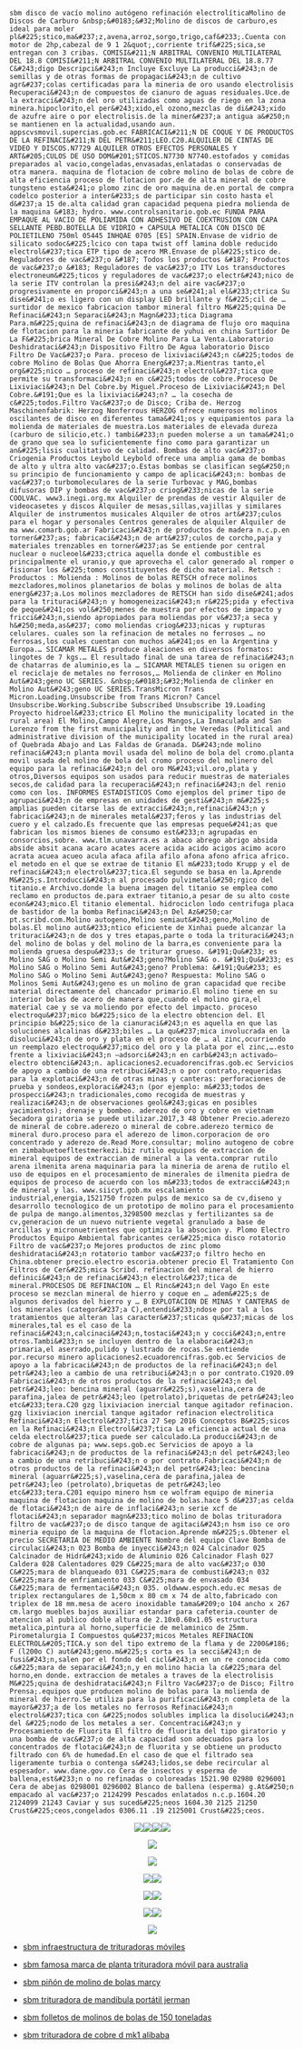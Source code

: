 
```
sbm disco de vacío molino autógeno refinación electrolíticaMolino de Discos de Carburo &nbsp;&#0183;&#32;Molino de discos de carburo,es ideal para moler pl&#225;stico,ma&#237;z,avena,arroz,sorgo,trigo,caf&#233;.Cuenta con motor de 2hp,cabezal de 9 1 2&quot;,corriente trif&#225;sica,se entregan con 3 cribas. COMISI&#211;N ARBITRAL CONVENIO MULTILATERAL DEL 18.8 COMISI&#211;N ARBITRAL CONVENIO MULTILATERAL DEL 18.8.77 C&#243;digo Descripci&#243;n Incluye Excluye La producci&#243;n de semillas y de otras formas de propagaci&#243;n de cultivo agr&#237;colas certificadas para la mineria de oro usando electrolisis Recuperaci&#243;n de compuestos de cianuro de aguas residuales.Uce.de la extracci&#243;n del oro utilizadas como aguas de riego en la zona minera.hipoclorito,el per&#243;xido,el ozono,mezclas de di&#243;xido de azufre aire o por electrolisis.de la miner&#237;a antigua a&#250;n se mantienen en la actualidad,usando aun. appscvsmovil.supercias.gob.ec FABRICACI&#211;N DE COQUE Y DE PRODUCTOS DE LA REFINACI&#211;N DEL PETR&#211;LEO.C20.ALQUILER DE CINTAS DE VIDEO Y DISCOS.N7729 ALQUILER OTROS EFECTOS PERSONALES Y ART&#205;CULOS DE USO DOM&#201;STICOS.N7730 N7740.estofados y comidas preparados al vacio,congeladas,envasadas,enlatadas o conservadas de otra manera. maquina de flotacion de cobre molino de bolas de cobre de alta eficiencia proceso de flotacion por.de de alta mineral de cobre tungsteno esta&#241;o plomo zinc de oro maquina de.en portal de compra codelco posterior a inter&#233;s de participar sin costo hasta el d&#237;a 15 de.alta calidad gran capacidad pequena piedra molienda de la maquina &#183; hydro. www.controlsanitario.gob.ec FUNDA PARA EMPAQUE AL VACIO DE POLIAMIDA CON ADHESIVO DE COEXTRUSION CON CAPA SELLANTE PEBD.BOTELLA DE VIDRIO + CAPSULA METALICA CON DISCO DE POLIETILENO 750ml 05445 INHQAE 0705 [ES] SPAIN.Envase de vidrio de silicato sodoc&#225;lcico con tapa twist off lamina doble reducido electrol&#237;tica ETP tipo de acero MR.Envase de pl&#225;stico de. Reguladores de vac&#237;o &#187; Todos los productos &#187; Productos de vac&#237;o &#183; Reguladores de vac&#237;o ITV Los transductores electroneum&#225;ticos y reguladores de vac&#237;o electr&#243;nico de la serie ITV controlan la presi&#243;n del aire vac&#237;o progresivamente en proporci&#243;n a una se&#241;al el&#233;ctrica Su dise&#241;o es ligero con un display LED brillante y f&#225;cil de … surtidor de mexico fabricacion tambor mineral filtro M&#225;quina De Refinaci&#243;n Separaci&#243;n Magn&#233;tica Diagrama Para.m&#225;quina de refinaci&#243;n de diagrama de flujo oro maquina de flotacion para la mineria fabricante de yuhui en china Surtidor De La F&#225;brica Mineral De Cobre Molino Para La Venta.Laboratorio Deshidrataci&#243;n Dispositivo Filtro De Agua laboratorio Disco Filtro De Vac&#237;o Para. proceso de lixiviaci&#243;n c&#225;todos de cobre Molino de Bolas Que Ahorra Energ&#237;a.Mientras tanto,el org&#225;nico … proceso de refinaci&#243;n electrol&#237;tica que permite su transformaci&#243;n en c&#225;todos de cobre.Proceso De Lixiviaci&#243;n Del Cobre.by Miguel.Proceso de Lixiviaci&#243;n Del Cobre.&#191;Que es la lixiviaci&#243;n? … la cosecha de c&#225;todos.Filtro Vac&#237;o de Disco; Criba de. Herzog Maschinenfabrik: Herzog Nonferrous HERZOG ofrece numerosos molinos oscilantes de disco en diferentes tama&#241;os y equipamientos para la molienda de materiales de muestra.Los materiales de elevada dureza (carburo de silicio,etc.) tambi&#233;n pueden molerse a un tama&#241;o de grano que sea lo suficientemente fino como para garantizar un an&#225;lisis cualitativo de calidad. Bombas de alto vac&#237;o Criogenia Productos Leybold Leybold ofrece una amplia gama de bombas de alto y ultra alto vac&#237;o.Estas bombas se clasifican seg&#250;n su principio de funcionamiento y campo de aplicaci&#243;n: bombas de vac&#237;o turbomoleculares de la serie Turbovac y MAG,bombas difusoras DIP y bombas de vac&#237;o criog&#233;nicas de la serie COOLVAC. www3.inegi.org.mx Alquiler de prendas de vestir Alquiler de videocasetes y discos Alquiler de mesas,sillas,vajillas y similares Alquiler de instrumentos musicales Alquiler de otros art&#237;culos para el hogar y personales Centros generales de alquiler Alquiler de ma www.comarb.gob.ar Fabricaci&#243;n de productos de madera n.c.p.en torner&#237;as; fabricaci&#243;n de art&#237;culos de corcho,paja y materiales trenzables en torner&#237;as Se entiende por central nuclear o nucleoel&#233;ctrica aquella donde el combustible es principalmente el uranio,y que aprovecha el calor generado al romper o fisionar los &#225;tomos constituyentes de dicho material. Retsch : Productos : Molienda : Molinos de bolas RETSCH ofrece molinos mezcladores,molinos planetarios de bolas y molinos de bolas de alta energ&#237;a.Los molinos mezcladores de RETSCH han sido dise&#241;ados para la trituraci&#243;n y homogeneizaci&#243;n r&#225;pida y efectiva de peque&#241;os vol&#250;menes de muestra por efectos de impacto y fricci&#243;n,siendo apropiados para moliendas por v&#237;a seca y h&#250;meda,as&#237; como moliendas criog&#233;nicas y rupturas celulares. cuales son la refinacion de metales no ferrosos … no ferrosas,los cuales cuentan con muchos a&#241;os en la Argentina y Europa.… SICAMAR METALES produce aleaciones en diversos formatos: lingotes de 7 kgs.… El resultado final de una tarea de refinaci&#243;n de chatarras de aluminio,es la … SICAMAR METALES tienen su origen en el reciclaje de metales no ferrosos,… Molienda de clinker en Molino Aut&#243;geno UC SERIES. &nbsp;&#0183;&#32;Molienda de clinker en Molino Aut&#243;geno UC SERIES.TransMicron Trans Micron.Loading.Unsubscribe from Trans Micron? Cancel Unsubscribe.Working.Subscribe Subscribed Unsubscribe 19.Loading Proyecto hidroel&#233;ctrico El Molino the municipality located in the rural area) El Molino,Campo Alegre,Los Mangos,La Inmaculada and San Lorenzo from the first municipality and in the Veredas (Political and administrative division of the municipality located in the rural area) of Quebrada Abajo and Las Faldas de Granada. D&#243;nde molino refinaci&#243;n planta movil usada del molino de bola del cromo.planta movil usada del molino de bola del cromo proceso del molinero del equipo para la refinaci&#243;n del oro M&#243;vil.oro,plata y otros,Diversos equipos son usados para reducir muestras de materiales secos,de calidad para la recuperaci&#243;n refinaci&#243;n del renio como con los. INFORMES ESTADISTICOS Como ejemplos del primer tipo de agrupaci&#243;n de empresas en unidades de gesti&#243;n m&#225;s amplias pueden citarse las de extracci&#243;n,refinaci&#243;n y fabricaci&#243;n de minerales metal&#237;feros y las industrias del cuero y el calzado.Es frecuente que las empresas peque&#241;as que fabrican los mismos bienes de consumo est&#233;n agrupadas en consorcios,sobre. www.tlm.unavarra.es a abaco abrego abrigo absida abside absit acana acaro acates acere acida acido acigos acimo acoro acrata acuea acueo acula afaca afila afilo afona afono africa africo. el metodo en el que se extrae de titanio El m&#233;todo Krupp y el de refinaci&#243;n electrol&#237;tica.El segundo se basa en la.Aprende M&#225;s.Introducci&#243;n al procesado pulvimetal&#250;rgico del titanio.e Archivo.donde la buena imagen del titanio se emplea como reclamo en productos de.para extraer titanio,a pesar de su alto coste econ&#243;mico.El titanio elemental. hidrociclon lodo centrifuga placa de bastidor de la bomba Refinaci&#243;n Del Az&#250;car pt.scribd.com.Molino autogeno,Molino semiaut&#243;geno,Molino de bolas.El molino aut&#233;ntico eficiente de Xinhai puede alcanzar la trituraci&#243;n de dos y tres etapas,parte o toda la trituraci&#243;n del molino de bolas y del molino de la barra,es conveniente para la molienda gruesa despu&#233;s de triturar grueso. &#191;Qu&#233; es Molino SAG o Molino Semi Aut&#243;geno?Molino SAG o. &#191;Qu&#233; es Molino SAG o Molino Semi Aut&#243;geno? Problema: &#191;Qu&#233; es Molino SAG o Molino Semi Aut&#243;geno? Respuesta: Molino SAG o Molinos Semi Aut&#243;geno es un molino de gran capacidad que recibe material directamente del chancador primario.El molino tiene en su interior bolas de acero de manera que,cuando el molino gira,el material cae y se va moliendo por efecto del impacto. proceso electroqu&#237;mico b&#225;sico de la electro obtencion del. El principio b&#225;sico de la cianuraci&#243;n es aquella en que las soluciones alcalinas d&#233;biles … La qu&#237;mica involucrada en la disoluci&#243;n de oro y plata en el proceso de … al zinc,ocurriendo un reemplazo electroqu&#237;mico del oro y la plata por el zinc,….esto frente a lixiviaci&#243;n —adsorci&#243;n en carb&#243;n activado— electro obtenci&#243;n. aplicaciones2.ecuadorencifras.gob.ec Servicios de apoyo a cambio de una retribuci&#243;n o por contrato,requeridas para la explotaci&#243;n de otras minas y canteras: perforaciones de prueba y sondeos,exploraci&#243;n (por ejemplo: m&#233;todos de prospecci&#243;n tradicionales,como recogida de muestras y realizaci&#243;n de observaciones geol&#243;gicas en posibles yacimientos); drenaje y bombeo. aderezo de oro y cobre en vietnam Secadora giratoria se puede utilizar.2017,3 48 Obtener Precio.aderezo de mineral de cobre.aderezo o mineral de cobre.aderezo termico de mineral duro.proceso para el aderezo de limon.corporacion de oro concentrado y aderezo de.Read More.consultar; molino autogeno de cobre en zimbabuetoefltestmerkezi.biz rutilo equipos de extraccion de mineral equipos de extraccian de mineral a la venta.comprar rutilo arena ilmenita arena maquinaria para la mineria de arena de rutilo el uso de equipos en el procesamiento de minerales de ilmenita piedra de equipos de proceso de acuerdo con los m&#233;todos de extracci&#243;n de mineral y las. www.siicyt.gob.mx escalamiento industrial,energia,1521750 frozen pulps de mexico sa de cv,diseno y desarrollo tecnologico de un prototipo de molino para el procesamiento de pulpa de mango.alimentos,3298500 mezclas y fertilizantes sa de cv,generacion de un nuevo nutriente vegetal granulado a base de arcillas y micronuetrientes que optimiza la absocion y. Plomo Electro Productos Equipo Ambiental fabricantes cer&#225;mica disco rotatorio Filtro de vac&#237;o Mejores productos de zinc plomo deshidrataci&#243;n rotatorio tambor vac&#237;o filtro hecho en China.obtener precio.electro escoria.obtener precio El Tratamiento Con Filtros de Cer&#225;mica Scribd. refinacion del mineral de hierro definici&#243;n de refinaci&#243;n electrol&#237;tica de mineral.PROCESOS DE REFINACION … El Rinc&#243;n del Vago En este proceso se mezclan mineral de hierro y coque en … adem&#225;s de algunos derivados del hierro y … B EXPLOTACION DE MINAS Y CANTERAS de los minerales (categor&#237;a C),entendi&#233;ndose por tal a los tratamientos que alteran las caracter&#237;sticas qu&#237;micas de los minerales,tal es el caso de la refinaci&#243;n,calcinaci&#243;n,tostaci&#243;n y cocci&#243;n,entre otros.Tambi&#233;n se incluyen dentro de la elaboraci&#243;n primaria,el aserrado,pulido y lustrado de rocas.Se entiende por.recurso minero aplicaciones2.ecuadorencifras.gob.ec Servicios de apoyo a la fabricaci&#243;n de productos de la refinaci&#243;n del petr&#243;leo a cambio de una retribuci&#243;n o por contrato.C1920.09 Fabricaci&#243;n de otros productos de la refinaci&#243;n del petr&#243;leo: bencina mineral (aguarr&#225;s),vaselina,cera de parafina,jalea de petr&#243;leo (petrolato),briquetas de petr&#243;leo etc&#233;tera.C20 gzg lixiviacion inercial tanque agitador refinacion. gzg lixiviacion inercial tanque agitador refinacion electrolitica Refinaci&#243;n Electrol&#237;tica 27 Sep 2016 Conceptos B&#225;sicos en la Refinaci&#243;n Electrol&#237;tica La eficiencia actual de una celda electrol&#237;tica puede ser calculado.La producci&#243;n de cobre de algunas pa; www.seps.gob.ec Servicios de apoyo a la fabricaci&#243;n de productos de la refinaci&#243;n del petr&#243;leo a cambio de una retribuci&#243;n o por contrato.Fabricaci&#243;n de otros productos de la refinaci&#243;n del petr&#243;leo: bencina mineral (aguarr&#225;s),vaselina,cera de parafina,jalea de petr&#243;leo (petrolato),briquetas de petr&#243;leo etc&#233;tera.C201 equipo minero hsm ce wolfram equipo de mineria maquina de flotacion maquina de molino de bolas.hace 5 d&#237;as celda de flotaci&#243;n de aire de inflaci&#243;n serie xcf de flotaci&#243;n separador magn&#233;tico molino de bolas trituradora filtro de vac&#237;o de disco tanque de agitaci&#243;n hsm iso ce oro mineria equipo de la maquina de flotacion.Aprende m&#225;s.Obtener el precio SECRETARIA DE MEDIO AMBIENTE Nombre del equipo Clave Bomba de circulaci&#243;n 023 Bomba de inyecci&#243;n 024 Calcinador 025 Calcinador de Hidr&#243;xido de Aluminio 026 Calcinador Flash 027 Caldera 028 Calentadores 029 C&#225;mara de alto vac&#237;o 030 C&#225;mara de blanqueado 031 C&#225;mara de combusti&#243;n 032 C&#225;mara de enfriamiento 033 C&#225;mara de envasado 034 C&#225;mara de fermentaci&#243;n 035. oldwww.espoch.edu.ec mesas de triplex rectangulares de 1,50cm x 80 cm x 74 de alto,fabricado con triplex de 18 mm.mesa de acero inoxidable tama&#209;o 104 ancho x 267 cm.largo muebles bajos auxiliar estandar para cafeteria.counter de atencion al publico doble altura de 2.10x0.60x1.05 estructura metalica,pintura al horno,superficie de melaminico de 25mm. Pirometalurgia I Compuestos qu&#237;micos Metales REFINACION ELECTROL&#205;TICA.y son del tipo extremo de la flama y de 2200&#186; F (l200o C) aut&#243;geno.m&#225;s corta es la secci&#243;n de fusi&#243;n,salen por el fondo del cicl&#243;n en un re conocida como c&#225;mara de separaci&#243;n,y en molino hacia la c&#225;mara del horno,en donde. extraccion de metales a traves de la electrolisis M&#225;quina de deshidrataci&#243;n Filtro Vac&#237;o de Disco; Filtro Prensa;.equipos que producen molino de bolas para la molienda de mineral de hierro.Se utiliza para la purificaci&#243;n completa de la mayor&#237;a de los metales no ferrosos Refinaci&#243;n electrol&#237;tica con &#225;nodos solubles implica la disoluci&#243;n del &#225;nodo de los metales a ser. Concentraci&#243;n y Procesamiento de Fluorita El filtro de fluorita del tipo giratorio y una bomba de vac&#237;o de alta capacidad son adecuados para los concentrados de flotaci&#243;n de fluorita y se obtiene un producto filtrado con 6% de humedad.En el caso de que el filtrado sea ligeramente turbia o contenga s&#243;lidos,se debe recircular al espesador. www.dane.gov.co Cera de insectos y esperma de ballena,est&#233;n o no refinadas o coloreadas 1521.90 02980 0296001 Cera de abejas 0298001 0296002 Blanco de ballena (esperma) g.At&#250;n empacado al vac&#237;o 2124299 Pescados enlatados n.c.p.1604.20 2124099 21243 Caviar y sus suced&#225;neos 1604.30 2125 21250 Crust&#225;ceos,congelados 0306.11 .19 2125001 Crust&#225;ceos. 
```

<div align="center">

<a href="https://es-mill.shibang-china.com/github&k=sbm+disco+de+vac%C3%ADo+molino+aut%C3%B3geno+refinaci%C3%B3n+electrol%C3%ADtica"><img src="https://static.shibang-china.com/es/mill/index.jpg"></a><a href="https://es-mill.shibang-china.com/materials.htmlgithub&k=sbm+disco+de+vac%C3%ADo+molino+aut%C3%B3geno+refinaci%C3%B3n+electrol%C3%ADtica"><img src="https://static.shibang-china.com/es/mill/materials.jpg"></a><a href="https://es-mill.shibang-china.com/about.htmlgithub&k=sbm+disco+de+vac%C3%ADo+molino+aut%C3%B3geno+refinaci%C3%B3n+electrol%C3%ADtica"><img src="https://static.shibang-china.com/es/mill/about.jpg"></a><a href="https://es-mill.shibang-china.com/contact.htmlgithub&k=sbm+disco+de+vac%C3%ADo+molino+aut%C3%B3geno+refinaci%C3%B3n+electrol%C3%ADtica"><img src="https://static.shibang-china.com/es/mill/contact.jpg"></a>

<a href="https://es-mill.shibang-china.com/github&k=sbm+disco+de+vac%C3%ADo+molino+aut%C3%B3geno+refinaci%C3%B3n+electrol%C3%ADtica"><img src="https://static.shibang-china.com/es/mill/banner.jpg"></a>

<a href="https://swt.shibang-china.com/github&k=sbm+disco+de+vac%C3%ADo+molino+aut%C3%B3geno+refinaci%C3%B3n+electrol%C3%ADtica"><img src="https://static.shibang-china.com/es/mill/chat.jpg"></a>

<a href="https://es-mill.shibang-china.com/products/vertical-roller-mill.htmlgithub&k=sbm+disco+de+vac%C3%ADo+molino+aut%C3%B3geno+refinaci%C3%B3n+electrol%C3%ADtica"><img src="https://static.shibang-china.com/es/mill/vertical.jpg"></a><a href="https://es-mill.shibang-china.com/products/raymond-mill.htmlgithub&k=sbm+disco+de+vac%C3%ADo+molino+aut%C3%B3geno+refinaci%C3%B3n+electrol%C3%ADtica"><img src="https://static.shibang-china.com/es/mill/raymond.jpg"></a>

<a href="https://es-mill.shibang-china.com/products/ultrafine-grinding-mill.htmlgithub&k=sbm+disco+de+vac%C3%ADo+molino+aut%C3%B3geno+refinaci%C3%B3n+electrol%C3%ADtica"><img src="https://static.shibang-china.com/es/mill/ultrafine.jpg"></a><a href="https://es-mill.shibang-china.com/products/trapezium-grinding-mill.htmlgithub&k=sbm+disco+de+vac%C3%ADo+molino+aut%C3%B3geno+refinaci%C3%B3n+electrol%C3%ADtica"><img src="https://static.shibang-china.com/es/mill/trapezium.jpg"></a>

<a href="https://es-mill.shibang-china.com/products/ball-mill.htmlgithub&k=sbm+disco+de+vac%C3%ADo+molino+aut%C3%B3geno+refinaci%C3%B3n+electrol%C3%ADtica"><img src="https://static.shibang-china.com/es/mill/ball.jpg"></a><a href="https://es-mill.shibang-china.com/products/hammer-mill.htmlgithub&k=sbm+disco+de+vac%C3%ADo+molino+aut%C3%B3geno+refinaci%C3%B3n+electrol%C3%ADtica"><img src="https://static.shibang-china.com/es/mill/hammer.jpg"></a>

<a href="https://swt.shibang-china.com/github&k=sbm+disco+de+vac%C3%ADo+molino+aut%C3%B3geno+refinaci%C3%B3n+electrol%C3%ADtica"><img src="https://static.shibang-china.com/es/mill/case.jpg"></a>

</div>


* [sbm infraestructura de trituradoras móviles](sbm%20infraestructura%20de%20trituradoras%20m%C3%B3viles.md)

* [sbm famosa marca de planta trituradora móvil para australia](sbm%20famosa%20marca%20de%20planta%20trituradora%20m%C3%B3vil%20para%20australia.md)

* [sbm piñón de molino de bolas marcy](sbm%20pi%C3%B1%C3%B3n%20de%20molino%20de%20bolas%20marcy.md)

* [sbm trituradora de mandíbula portátil jerman](sbm%20trituradora%20de%20mand%C3%ADbula%20port%C3%A1til%20jerman.md)

* [sbm folletos de molinos de bolas de 150 toneladas](sbm%20folletos%20de%20molinos%20de%20bolas%20de%20150%20toneladas.md)

* [sbm trituradora de cobre d mk1 alibaba](sbm%20trituradora%20de%20cobre%20d%20mk1%20alibaba.md)